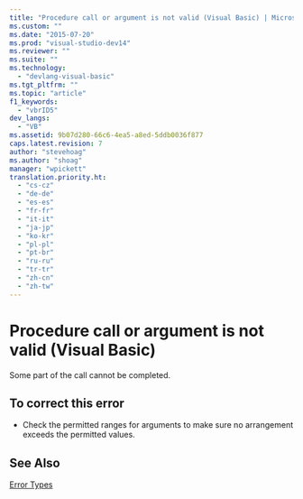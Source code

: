 ```yaml
---
title: "Procedure call or argument is not valid (Visual Basic) | Microsoft Docs"
ms.custom: ""
ms.date: "2015-07-20"
ms.prod: "visual-studio-dev14"
ms.reviewer: ""
ms.suite: ""
ms.technology: 
  - "devlang-visual-basic"
ms.tgt_pltfrm: ""
ms.topic: "article"
f1_keywords: 
  - "vbrID5"
dev_langs: 
  - "VB"
ms.assetid: 9b07d280-66c6-4ea5-a8ed-5ddb0036f877
caps.latest.revision: 7
author: "stevehoag"
ms.author: "shoag"
manager: "wpickett"
translation.priority.ht: 
  - "cs-cz"
  - "de-de"
  - "es-es"
  - "fr-fr"
  - "it-it"
  - "ja-jp"
  - "ko-kr"
  - "pl-pl"
  - "pt-br"
  - "ru-ru"
  - "tr-tr"
  - "zh-cn"
  - "zh-tw"
---
```

# Procedure call or argument is not valid (Visual Basic)
Some part of the call cannot be completed.  
  
## To correct this error  
  
-   Check the permitted ranges for arguments to make sure no arrangement exceeds the permitted values.  
  
## See Also  
 [Error Types](../../../visual-basic/programming-guide/language-features/error-types.md)